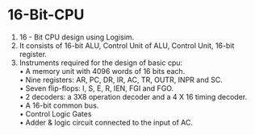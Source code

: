 # 16-Bit-CPU

1. 16 - Bit CPU design using Logisim.
2. It consists of 16-bit ALU, Control Unit of ALU, Control Unit, 16-bit register.
3. Instruments required for the design of basic cpu:  
    •	A memory unit with 4096 words of 16 bits each.  
    •	Nine registers: AR, PC, DR, IR, AC, TR, OUTR, INPR and SC.  
    •	Seven flip-flops: I, S, E, R, IEN, FGI and FGO.  
    •	2 decoders: a 3X8 operation decoder and a 4 X 16 timing decoder.  
    •	A 16-bit common bus.  
    •	Control Logic Gates  
    •	Adder & logic circuit connected to the input of AC.  
